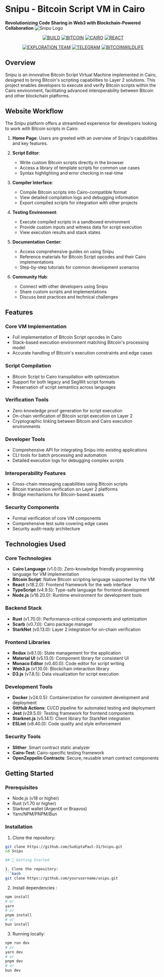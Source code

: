 # Snipu - Bitcoin Script VM in Cairo

**Revolutionizing Code Sharing in Web3 with Blockchain-Powered Collaboration**
![Snipu Logo](https://raw.githubusercontent.com/SudiptaPaul-31/Snipu/refs/heads/main/images/logo.jpg)


<p align="center">
  <a href="https://github.com/SudiptaPaul-31/Snipu"><img src="https://img.shields.io/badge/BUILD-PASSING-brightgreen?style=for-the-badge&logo=github&logoColor=white&labelColor=black" alt="BUILD"></a>
  <a href="https://bitcoin.org/"><img src="https://img.shields.io/badge/BITCOIN-000000?style=for-the-badge&logo=bitcoin&logoColor=white" alt="BITCOIN"></a>
  <a href="https://www.cairo-lang.org/"><img src="https://img.shields.io/badge/CAIRO-1a1a1a?style=for-the-badge&logo=cairo&logoColor=white" alt="CAIRO"></a>
  <a href="https://reactjs.org/"><img src="https://img.shields.io/badge/REACT-61DAFB?style=for-the-badge&logo=react&logoColor=black" alt="REACT"></a>
</p>

<p align="center">
  <a href="https://github.com/SudiptaPaul-31"><img src="https://img.shields.io/badge/EXPLORATION_TEAM-212121?style=for-the-badge" alt="EXPLORATION TEAM"></a>
  <a href="https://t.me/bitcoinwildlife"><img src="https://img.shields.io/badge/TELEGRAM-26A5E4?style=for-the-badge&logo=telegram&logoColor=white" alt="TELEGRAM"></a>
  <a href="https://twitter.com/bitcoinwildlife"><img src="https://img.shields.io/badge/BITCOINWILDLIFE-F7931A?style=for-the-badge&logo=x&logoColor=white" alt="BITCOINWILDLIFE"></a>
</p>

## Overview

Snipu is an innovative Bitcoin Script Virtual Machine implemented in Cairo, designed to bring Bitcoin's scripting capabilities to Layer 2 solutions. This project enables developers to execute and verify Bitcoin scripts within the Cairo environment, facilitating advanced interoperability between Bitcoin and other blockchain platforms.

## Website Workflow

The Snipu platform offers a streamlined experience for developers looking to work with Bitcoin scripts in Cairo:

1. **Home Page**: Users are greeted with an overview of Snipu's capabilities and key features.

2. **Script Editor**:
   - Write custom Bitcoin scripts directly in the browser
   - Access a library of template scripts for common use cases
   - Syntax highlighting and error checking in real-time

3. **Compiler Interface**:
   - Compile Bitcoin scripts into Cairo-compatible format
   - View detailed compilation logs and debugging information
   - Export compiled scripts for integration with other projects

4. **Testing Environment**:
   - Execute compiled scripts in a sandboxed environment
   - Provide custom inputs and witness data for script execution
   - View execution results and stack states

5. **Documentation Center**:
   - Access comprehensive guides on using Snipu
   - Reference materials for Bitcoin Script opcodes and their Cairo implementations
   - Step-by-step tutorials for common development scenarios

6. **Community Hub**:
   - Connect with other developers using Snipu
   - Share custom scripts and implementations
   - Discuss best practices and technical challenges

## Features

### Core VM Implementation
- Full implementation of Bitcoin Script opcodes in Cairo
- Stack-based execution environment matching Bitcoin's processing model
- Accurate handling of Bitcoin's execution constraints and edge cases

### Script Compilation
- Bitcoin Script to Cairo transpilation with optimization
- Support for both legacy and SegWit script formats
- Preservation of script semantics across languages

### Verification Tools
- Zero-knowledge proof generation for script execution
- On-chain verification of Bitcoin script execution on Layer 2
- Cryptographic linking between Bitcoin and Cairo execution environments

### Developer Tools
- Comprehensive API for integrating Snipu into existing applications
- CLI tools for batch processing and automation
- Detailed execution logs for debugging complex scripts

### Interoperability Features
- Cross-chain messaging capabilities using Bitcoin scripts
- Bitcoin transaction verification on Layer 2 platforms
- Bridge mechanisms for Bitcoin-based assets

### Security Components
- Formal verification of core VM components
- Comprehensive test suite covering edge cases
- Security audit-ready architecture

## Technologies Used

### Core Technologies
- **Cairo Language** (v1.0.0): Zero-knowledge friendly programming language for VM implementation
- **Bitcoin Script**: Native Bitcoin scripting language supported by the VM
- **React** (v18.2.0): Frontend framework for the web interface
- **TypeScript** (v4.9.5): Type-safe language for frontend development
- **Node.js** (v16.20.0): Runtime environment for development tools

### Backend Stack
- **Rust** (v1.70.0): Performance-critical components and optimization
- **Scarb** (v0.7.0): Cairo package manager
- **StarkNet** (v0.13.0): Layer 2 integration for on-chain verification

### Frontend Libraries
- **Redux** (v8.1.0): State management for the application
- **Material UI** (v5.13.0): Component library for consistent UI
- **Monaco Editor** (v0.40.0): Code editor for script writing
- **Web3.js** (v1.10.0): Blockchain interaction library
- **D3.js** (v7.8.5): Data visualization for script execution

### Development Tools
- **Docker** (v24.0.5): Containerization for consistent development and deployment
- **GitHub Actions**: CI/CD pipeline for automated testing and deployment
- **Jest** (v29.5.0): Testing framework for frontend components
- **Starknet.js** (v5.14.1): Client library for StarkNet integration
- **ESLint** (v8.40.0): Code quality and style enforcement

### Security Tools
- **Slither**: Smart contract static analyzer
- **Cairo-Test**: Cairo-specific testing framework
- **OpenZeppelin Contracts**: Secure, reusable smart contract components

## Getting Started

### Prerequisites
- Node.js (v18 or higher)
- Rust (v1.70 or higher)
- Starknet wallet (ArgentX or Braavos)
- Yarn/NPM/PNPM/Bun

### Installation

1. Clone the repository:
```bash
git clone https://github.com/SudiptaPaul-31/Snipu.git
cd Snipu

## 🚀 Getting Started

1. Clone the repository:
```bash
git clone https://github.com/yourusername/snipu.git
```
2. Install dependencies :
```bash
npm install
# or
yarn
# or
pnpm install
# or
bun install
```
3. Running locally:
```bash
npm run dev
# or
yarn dev
# or
pnpm dev
# or
bun dev
```
